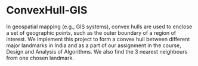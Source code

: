 # ConvexHull-GIS
In geospatial mapping (e.g., GIS systems), convex hulls are used to enclose a set of geographic points, such as the outer boundary of a region of interest.
We implement this project to form a convex hull between different major landmarks in India and as a part of our assignment in the course, Design and Analysis of Algorithms. We also find the 3 nearest neighbours from one chosen landmark. 
